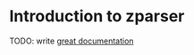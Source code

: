 # Introduction to zparser

TODO: write [great documentation](http://jacobian.org/writing/great-documentation/what-to-write/)
